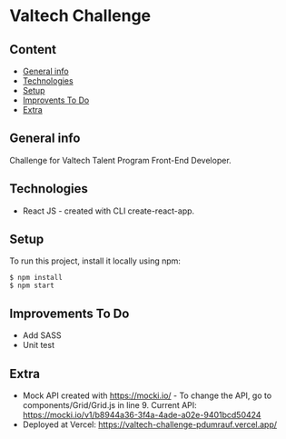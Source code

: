 # Valtech Challenge

## Content
* [General info](#general-info)
* [Technologies](#technologies)
* [Setup](#setup)
* [Improvents To Do](#improvements)
* [Extra](#extra)

## General info
Challenge for Valtech Talent Program Front-End Developer.

## Technologies
* React JS - created with CLI create-react-app.

## Setup
To run this project, install it locally using npm:

```
$ npm install
$ npm start
```

## Improvements To Do
* Add SASS
* Unit test

## Extra
* Mock API created with https://mocki.io/ - To change the API, go to components/Grid/Grid.js in line 9.
  Current API: https://mocki.io/v1/b8944a36-3f4a-4ade-a02e-9401bcd50424
* Deployed at Vercel: https://valtech-challenge-pdumrauf.vercel.app/